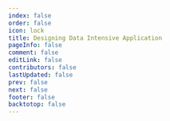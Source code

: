 ```yaml
---
index: false
order: false
icon: lock
title: Designing Data Intensive Application
pageInfo: false
comment: false
editLink: false
contributors: false
lastUpdated: false
prev: false
next: false
footer: false
backtotop: false
---
```

